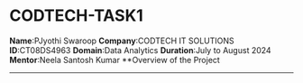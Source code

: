 # CODTECH-TASK1
**Name**:PJyothi Swaroop
**Company**:CODTECH IT SOLUTIONS
**ID**:CT08DS4963
**Domain**:Data Analytics
**Duration**:July to August 2024
**Mentor**:Neela Santosh Kumar
**Overview of the Project
***

